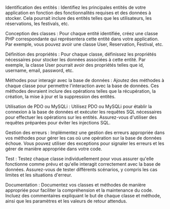 Identification des entités : Identifiez les principales entités de votre application en fonction des fonctionnalités requises et des données à stocker. Cela pourrait inclure des entités telles que les utilisateurs, les réservations, les festivals, etc.

Conception des classes : Pour chaque entité identifiée, créez une classe PHP correspondante qui représentera cette entité dans votre application. Par exemple, vous pouvez avoir une classe User, Reservation, Festival, etc.

Définition des propriétés : Pour chaque classe, définissez les propriétés nécessaires pour stocker les données associées à cette entité. Par exemple, la classe User pourrait avoir des propriétés telles que id, username, email, password, etc.

Méthodes pour interagir avec la base de données : Ajoutez des méthodes à chaque classe pour permettre l'interaction avec la base de données. Ces méthodes devraient inclure des opérations telles que la récupération, la création, la mise à jour et la suppression des entités.

Utilisation de PDO ou MySQLi : Utilisez PDO ou MySQLi pour établir la connexion à la base de données et exécuter les requêtes SQL nécessaires pour effectuer les opérations sur les entités. Assurez-vous d'utiliser des requêtes préparées pour éviter les injections SQL.

Gestion des erreurs : Implémentez une gestion des erreurs appropriée dans vos méthodes pour gérer les cas où une opération sur la base de données échoue. Vous pouvez utiliser des exceptions pour signaler les erreurs et les gérer de manière appropriée dans votre code.

Test : Testez chaque classe individuellement pour vous assurer qu'elle fonctionne comme prévu et qu'elle interagit correctement avec la base de données. Assurez-vous de tester différents scénarios, y compris les cas limites et les situations d'erreur.

Documentation : Documentez vos classes et méthodes de manière appropriée pour faciliter la compréhension et la maintenance du code. Incluez des commentaires expliquant le but de chaque classe et méthode, ainsi que les paramètres et les valeurs de retour attendus.